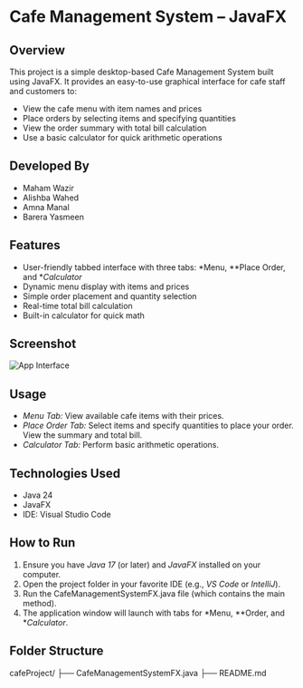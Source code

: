 # Cafe Management System – JavaFX

## Overview
This project is a simple desktop-based Cafe Management System built using JavaFX. It provides an easy-to-use graphical interface for cafe staff and customers to:
- View the cafe menu with item names and prices
- Place orders by selecting items and specifying quantities
- View the order summary with total bill calculation
- Use a basic calculator for quick arithmetic operations

## Developed By
- Maham Wazir
- Alishba Wahed
- Amna Manal
- Barera Yasmeen

## Features
- User-friendly tabbed interface with three tabs: *Menu, **Place Order, and **Calculator*
- Dynamic menu display with items and prices
- Simple order placement and quantity selection
- Real-time total bill calculation
- Built-in calculator for quick math

## Screenshot

<!-- Place your screenshot in a 'screenshots' folder, then update the path below -->
![App Interface](screenshots/your_screenshot.png)


## Usage

- *Menu Tab:* View available cafe items with their prices.
- *Place Order Tab:* Select items and specify quantities to place your order. View the summary and total bill.
- *Calculator Tab:* Perform basic arithmetic operations.

## Technologies Used

- Java 24
- JavaFX
- IDE: Visual Studio Code

## How to Run

1. Ensure you have *Java 17* (or later) and *JavaFX* installed on your computer.
2. Open the project folder in your favorite IDE (e.g., *VS Code* or *IntelliJ*).
3. Run the CafeManagementSystemFX.java file (which contains the main method).
4. The application window will launch with tabs for *Menu, **Order, and **Calculator*.

## Folder Structure
cafeProject/
├── CafeManagementSystemFX.java
├── README.md
